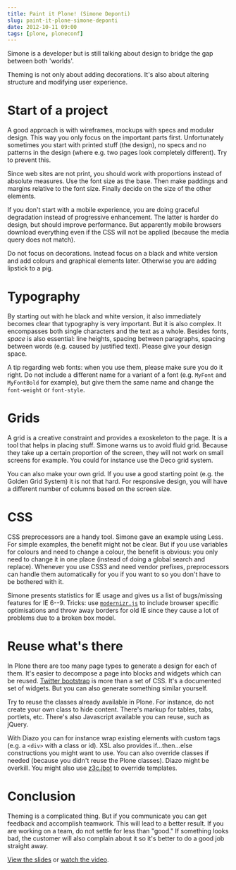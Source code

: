 ```yaml
---
title: Paint it Plone! (Simone Deponti)
slug: paint-it-plone-simone-deponti
date: 2012-10-11 09:00
tags: [plone, ploneconf]
---
```


Simone is a developer but is still talking about design to bridge the
gap between both 'worlds'.

Theming is not only about adding decorations. It's also about altering
structure and modifying user experience.


# Start of a project

A good approach is with wireframes, mockups with specs and modular
design. This way you only focus on the important parts first. Unfortunately
sometimes you start with printed stuff (the design), no specs and no
patterns in the design (where e.g. two pages look completely
different). Try to prevent this.

Since web sites are not print, you should work with proportions
instead of absolute measures. Use the font size as the base. Then make
paddings and margins relative to the font size. Finally decide on the
size of the other elements.

If you don't start with a mobile experience, you are doing graceful
degradation instead of progressive enhancement. The latter is harder
do design, but should improve performance. But apparently mobile
browsers download everything even if the CSS will not be applied
(because the media query does not match).

Do not focus on decorations. Instead focus on a black and white
version and add colours and graphical elements later. Otherwise you
are adding lipstick to a pig.


# Typography

By starting out with he black and white version, it also immediately
becomes clear that typography is very important. But it is also
complex. It encompasses both single characters and the text as a
whole. Besides fonts, *space* is also essential: line heights, spacing
between paragraphs, spacing between words (e.g. caused by justified
text). Please give your design space.

A tip regarding web fonts: when you use them, please make sure you do
it right. Do not include a different name for a variant of a font
(e.g. `MyFont` and `MyFontBold` for example), but give them the same
name and change the `font-weight` or `font-style`.


# Grids

A grid is a creative constraint and provides a exoskeleton to the
page. It is a tool that helps in placing stuff. Simone warns us to
avoid fluid grid. Because they take up a certain proportion of the
screen, they will not work on small screens for example. You could for
instance use the Deco grid system.

You can also make your own grid. If you use a good starting point
(e.g. the Golden Grid System) it is not that hard. For responsive
design, you will have a different number of columns based on the
screen size.


# CSS

CSS preprocessors are a handy tool. Simone gave an example using
Less. For simple examples, the benefit might not be clear. But if you
use variables for colours and need to change a colour, the benefit is
obvious: you only need to change it in one place (instead of doing a
global search and replace). Whenever you use CSS3 and need vendor
prefixes, preprocessors can handle them automatically for you if you
want to so you don't have to be bothered with it.

Simone presents statistics for IE usage and gives us a list of
bugs/missing features for IE 6--9. Tricks: use
[`modernizr.js`](http://modernizr.com/) to include browser specific
optimisations and throw away borders for old IE since they cause a lot of
problems due to a broken box model.

# Reuse what's there

In Plone there are too many page types to generate a design for each
of them. It's easier to decompose a page into blocks and widgets which
can be
reused. [Twitter bootstrap](http://twitter.github.com/bootstrap/) is
more than a set of CSS. It's a documented set of widgets. But you can
also generate something similar yourself.

Try to reuse the classes already available in Plone. For instance, do
not create your own class to hide content. There's markup for tables,
tabs, portlets, etc. There's also Javascript available you can reuse,
such as jQuery.

With Diazo you can for instance wrap existing elements with custom
tags (e.g. a `<div>` with a class or id). XSL also provides
if...then...else constructions you might want to use. You can also
override classes if needed (because you didn't reuse the Plone
classes). Diazo might be overkill. You might also use
[z3c.jbot](http://pypi.python.org/pypi/z3c.jbot) to override
templates.


# Conclusion

Theming is a complicated thing. But if you communicate you can get
feedback and accomplish teamwork. This will lead to a better
result. If you are working on a team, do not settle for less than
"good." If something looks bad, the customer will also complain about
it so it's better to do a good job straight away.

[View the slides](http://www.slideshare.net/simonedeponti/paint-it-plone)
or [watch the video](http://www.youtube.com/watch?v=S-ZuCgS6k00).
